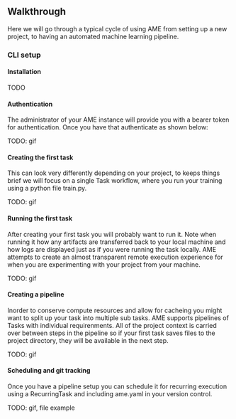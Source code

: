 ## Walkthrough

Here we will go through a typical cycle of using AME from setting up a new project, to having an automated machine learning pipeline.

### CLI setup

#### Installation

TODO

#### Authentication

The administrator of your AME instance will provide you with a bearer token for authentication. Once you have that authenticate as shown below:

TODO: gif

#### Creating the first task

This can look very differently depending on your project, to keeps things brief we will focus on a single Task workflow, where you run your training using a python file train.py.

TODO: gif

#### Running the first task

After creating your first task you will probably want to run it. Note when running it how any artifacts are transferred back to your local  machine and how logs are displayed just as if you were running the task locally. AME attempts to create an almost transparent remote execution experience for when you are experimenting with your project from your machine.

TODO: gif

#### Creating a pipeline

Inorder to conserve compute resources and allow for cacheing you might want to split up your task into multiple sub tasks. AME supports pipelines of Tasks with individual requirenments. All of the project context is carried over between steps in the pipeline so if your first task saves files to the project directory, they will be available in the next step.

TODO: gif

#### Scheduling and git tracking

Once you have a pipeline setup you can schedule it for recurring execution using a RecurringTask and including ame.yaml in your version control.

TODO: gif, file example
